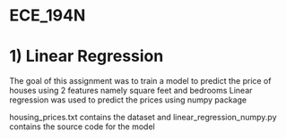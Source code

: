 # ECE_194N

# 1) Linear Regression
The goal of this assignment was to train a model to predict the price of houses using 2 features namely square feet and bedrooms 
Linear regression was used to predict the prices using numpy package

housing_prices.txt contains the dataset and linear_regression_numpy.py contains the source code for the model
